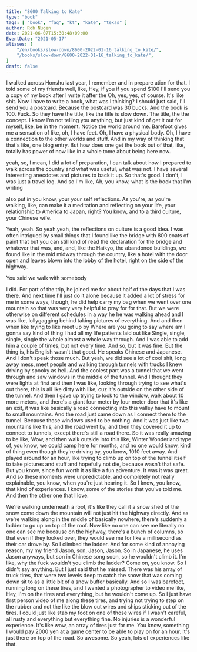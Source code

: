 ```yaml
---
title: "8600 Talking to Kate"
type: "book"
tags: [ "book", "faq", "kt", "kate", "texas" ]
author: Rob Nugen
date: 2021-06-07T15:30:48+09:00
EventDate: "2021-05-17"
aliases: [
    "/en/books/slow-down/8600-2022-01-16_talking_to_kate/",
    "/books/slow-down/8600-2022-01-16_talking_to_kate/",
]
draft: false
---
```


I walked across Honshu last year, I remember and in prepare ation for
that. I told some of my friends well, like, Hey, if you if you spend
$100 I'll send you a copy of my book after I write it after the Oh,
yes, yes, of course. It's like shit. Now I have to write a book, what
was I thinking? I should just said, I'll send you a postcard. Because
the postcard was 30 bucks. And the book is 100. Fuck. So they have the
title, like the title is slow down. The title, the the concept. I know
I'm not telling you anything, but just kind of get it out for myself,
like, be in the moment. Notice the world around me. Barefoot gives me
a sensation of like, oh, I have feet. Oh, I have a physical body. Oh,
I have a connection to the other worlds and stuff. And in my way of
thinking that that's like, one blog entry. But how does one get the
book out of that, like, totally has power of now like in a whole tome
about being here now.


yeah, so, I mean, I did a lot of preparation, I can talk about how I
prepared to walk across the country and what was useful, what was
not. I have several interesting anecdotes and pictures to back it
up. So that's good. I don't, I was just a travel log. And so I'm like,
Ah, you know, what is the book that I'm writing

also put in you know, your your self reflections. As you're, as you're
walking, like, can make it a meditation and reflecting on your life,
your relationship to America to Japan, right? You know, and to a third
culture, your Chinese wife.

Yeah, yeah. So yeah.yeah, the reflections on culture is a good idea. I
was often intrigued by small things that I found like the bridge with
800 coats of paint that but you can still kind of read the declaration
for the bridge and whatever that was, and, and, like the Haikyo, the
abandoned buildings, we found like in the mid midway through the
country, like a hotel with the door open and leaves blown into the
lobby of the hotel, right on the side of the highway.

You said we walk with somebody

I did. For part of the trip, he joined me for about half of the days
that I was there. And next time I'll just do it alone because it added
a lot of stress for me in some ways, though, he did help carry my bag
when we went over one mountain so that was very very helpful to pray
for for that. But we were otherwise on different schedules in a way he
he was walking ahead and I was like, lollygagging behind taking
pictures of everything. And and then when like trying to like meet up
by Where are you going to say where am I gonna say kind of thing I had
all my life patients laid out like Single, single, single, single the
whole almost a whole way through. And I was able to add him a couple
of times, but not every time. And so, but it was fine. But the thing
is, his English wasn't that good. He speaks Chinese and Japanese. And
I don't speak those much. But yeah, we did see a lot of cool shit,
long away mess, meet people and walking through tunnels with trucks I
knew driving by spooky as hell. And the coolest part was a tunnel that
we went through and saw windows in the middle of the tunnel. And I
thought they were lights at first and then I was like, looking through
trying to see what's out there, this is all like dirty with like, cuz
it's outside on the other side of the tunnel. And then I gave up
trying to look to the window, walk about 10 more meters, and there's a
giant four meter by four meter door that it's like an exit, it was
like basically a road connecting into this valley have to mount to
small mountains. And the road just came down as I connect them to the
tunnel. Because those windows used to be nothing. And it was just like
two mountains like this, and the road went by, and then they covered
it up to connect to tunnels, except there's still a road there. So it
was really amazing to be like, Wow, and then walk outside into this
like, Winter Wonderland type of, you know, we could camp here for
months, and no one would know, kind of thing even though they're
driving by, you know, 1010 feet away. And played around for an hour,
like trying to climb up on top of the tunnel itself to take pictures
and stuff and hopefully not die, because wasn't that safe. But you
know, since fun worth it as like a fun adventure. It was it was
great. And so these moments were unpredictable, and completely not
really explainable, you know, when you're just hearing it. So I know,
you know, that kind of experiences. I know, some of the stories that
you've told me. And then the other one that I love.

We're walking underneath a roof, it's like they call it a snow shed of
the snow come down the mountain will not just hit the highway
directly. And as we're walking along in the middle of basically
nowhere, there's suddenly a ladder to go up on top of the roof. Now
like no one can see me literally no one can see me because on the
highway, there's a bunch of columns, so that even if they looked over,
they would see me for like a millisecond as their car drove by. So I
climbed the ladder. And for some kind of annoying reason, my my friend
Jason, son, Jason, Jason. So in Japanese, he uses Jason anyways, but
son in Chinese song soon, so he wouldn't climb it. I'm like, why the
fuck wouldn't you climb the ladder? Come on, you know. So I didn't say
anything. But I just said that he missed. There was his array of truck
tires, that were two levels deep to catch the snow that was coming
down sit to as a little bit of a snow buffer basically. And so I was
barefoot, running long on these tires, and I wanted a photographer to
video me like, Hey, I'm on the tires and everything, but he wouldn't
come up. So I just have first person video of me along these tires,
and trying not trying to step on the rubber and not the like the blow
out wires and ships sticking out of the tires. I could just like stab
my foot on one of those wires if I wasn't careful, all rusty and
everything but everything fine. No injuries is a wonderful
experience. It's like wow, an array of tires just for me. You know,
something I would pay 2000 yen at a game center to be able to play on
for an hour. It's just there on top of the road. So awesome. So yeah,
lots of experiences like that.
